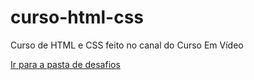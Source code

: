 # curso-html-css
 Curso de HTML e CSS feito no canal do Curso Em Vídeo

<a href="https://erik-sillva.github.io/curso-html-css/desafios">Ir para a pasta de desafios</a>